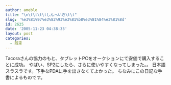 ```yaml
---
author: ameblo
title: "\n\t\t\t\tしんへいき\t\t"
slug: '%e3%81%97%e3%82%93%e3%81%b8%e3%81%84%e3%81%8d'
id: 2625
date: '2005-11-23 04:38:35'
layout: post
categories:
  - 随筆
---
```


Tacoraさんの協力のもと、タブレットPCをオークションにて安価で購入することに成功。 やばい、SP2にしたら、さらに使いやすくなってしまった。。 日本語スラスラです。下手なPDAに手を出さなくてよかった。 ちなみにこの日記な手書によるものです。